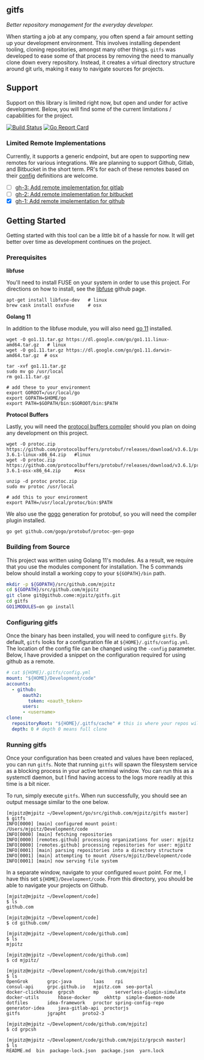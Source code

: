 ## gitfs

_Better repository management for the everyday developer._

When starting a job at any company, you often spend a fair amount setting up your development environment.
This involves installing dependent tooling, cloning repositories, amongst many other things.
`gitfs` was developed to ease some of that process by removing the need to manually clone down every repository.
Instead, it creates a virtual directory structure around git urls, making it easy to navigate sources for projects.

## Support

Support on this library is limited right now, but open and under for active development.
Below, you will find some of the current limitations / capabilities for the project.

[![Build Status](https://travis-ci.org/mjpitz/gitfs.svg?branch=master)](https://travis-ci.org/mjpitz/gitfs)
[![Go Report Card](https://goreportcard.com/badge/github.com/mjpitz/gitfs)](https://goreportcard.com/report/github.com/mjpitz/gitfs)

### Limited Remote Implementations

Currently, it supports a generic endpoint, but are open to supporting new remotes for various integrations.
We are planning to support Github, Gitlab, and Bitbucket in the short term.
PR's for each of these remotes based on their [config](pkg/config/config.proto) definitions are welcome.

- [ ] [gh-3: Add remote implementation for gitlab](https://github.com/mjpitz/gitfs/issues/3)
- [ ] [gh-2: Add remote implementation for bitbucket](https://github.com/mjpitz/gitfs/issues/2)
- [x] [gh-1: Add remote implementation for github](https://github.com/mjpitz/gitfs/issues/1)

## Getting Started

Getting started with this tool can be a little bit of a hassle for now.
It will get better over time as development continues on the project.

### Prerequisites

**libfuse**

You'll need to install FUSE on your system in order to use this project.
For directions on how to install, see the [libfuse](https://github.com/libfuse/libfuse) github page.

```
apt-get install libfuse-dev   # linux
brew cask install osxfuse     # osx
```

**Golang 11**

In addition to the libfuse module, you will also need [go 11](https://golang.org/doc/install) installed.

```
wget -O go1.11.tar.gz https://dl.google.com/go/go1.11.linux-amd64.tar.gz   # linux
wget -O go1.11.tar.gz https://dl.google.com/go/go1.11.darwin-amd64.tar.gz  # osx

tar -xvf go1.11.tar.gz
sudo mv go /usr/local
rm go1.11.tar.gz

# add these to your environment
export GOROOT=/usr/local/go
export GOPATH=$HOME/go
export PATH=$GOPATH/bin:$GOROOT/bin:$PATH
```
  
**Protocol Buffers**

Lastly, you will need the [protocol buffers compiler](https://developers.google.com/protocol-buffers/docs/downloads) should you plan on doing any development on this project.

```
wget -O protoc.zip https://github.com/protocolbuffers/protobuf/releases/download/v3.6.1/protoc-3.6.1-linux-x86_64.zip   #linux
wget -O protoc.zip https://github.com/protocolbuffers/protobuf/releases/download/v3.6.1/protoc-3.6.1-osx-x86_64.zip     #osx

unzip -d protoc protoc.zip
sudo mv protoc /usr/local

# add this to your environment 
export PATH=/usr/local/protoc/bin:$PATH
```

We also use the [gogo](https://github.com/gogo/protobuf) generation for protobuf, so you will need the compiler plugin installed.

```
go get github.com/gogo/protobuf/protoc-gen-gogo
```
 
### Building from Source

This project was written using Golang 11's modules.
As a result, we require that you use the modules component for installation.
The 5 commands below should install a working copy to your `${GOPATH}/bin` path.

```bash
mkdir -p ${GOPATH}/src/github.com/mjpitz
cd ${GOPATH}/src/github.com/mjpitz
git clone git@github.come:mjpitz/gitfs.git
cd gitfs
GO11MODULES=on go install
```

### Configuring gitfs

Once the binary has been installed, you will need to configure `gitfs`.
By default, `gitfs` looks for a configuration file at `${HOME}/.gitfs/config.yml`.
The location of the config file can be changed using the `-config` parameter.
Below, I have provided a snippet on the configuration required for using github as a remote. 

```yaml
# cat ${HOME}/.gitfs/config.yml
mount: "${HOME}/Development/code"
accounts:
  - github:
      oauth2:
        token: <oauth_token>
      users:
      - <username>
clone:
  repositoryRoot: "${HOME}/.gitfs/cache" # this is where your repos will be cloned
  depth: 0 # depth 0 means full clone
```

### Running gitfs

Once your configuration has been created and values have been replaced, you can run `gitfs`.
Note that running `gitfs` will spawn the filesystem service as a blocking process in your active terminal window.
You can run this as a systemctl daemon, but I find having access to the logs more readily at this time is a bit nicer.

To run, simply execute `gitfs`.
When run successfully, you should see an output message similar to the one below.

```
[mjpitz@mjpitz ~/Development/go/src/github.com/mjpitz/gitfs master]
$ gitfs
INFO[0000] [main] configured mount point: /Users/mjpitz/Development/code 
INFO[0000] [main] fetching repositories                 
INFO[0000] [remotes.github] processing organizations for user: mjpitz 
INFO[0000] [remotes.github] processing repositories for user: mjpitz 
INFO[0001] [main] parsing repositories into a directory structure 
INFO[0001] [main] attempting to mount /Users/mjpitz/Development/code 
INFO[0001] [main] now serving file system  
``` 

In a separate window, navigate to your configured `mount` point.
For me, I have this set `${HOME}/Development/code`.
From this directory, you should be able to navigate your projects on Github.

```
[mjpitz@mjpitz ~/Development/code]
$ ls
github.com

[mjpitz@mjpitz ~/Development/code]
$ cd github.com/

[mjpitz@mjpitz ~/Development/code/github.com]
$ ls
mjpitz

[mjpitz@mjpitz ~/Development/code/github.com]
$ cd mjpitz/

[mjpitz@mjpitz ~/Development/code/github.com/mjpitz]
$ ls
OpenGrok	   grpc-java	    laas	rpi
consul-api	   grpc.github.io   mjpitz.com	seo-portal
docker-clickhouse  grpcsh	    mp		serverless-plugin-simulate
docker-utils	   hbase-docker     okhttp	simple-daemon-node
dotfiles	   idea-framework   proctor	spring-config-repo
generator-idea	   java-gitlab-api  proctorjs
gitfs		   jgrapht	    proto2-3

[mjpitz@mjpitz ~/Development/code/github.com/mjpitz]
$ cd grpcsh

[mjpitz@mjpitz ~/Development/code/github.com/mjpitz/grpcsh master]
$ ls
README.md  bin	package-lock.json  package.json  yarn.lock
```
